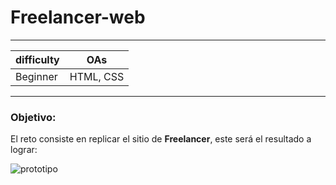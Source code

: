 # Freelancer-web

---
| difficulty | OAs | 
| -------- | -------- |
| Beginner   | HTML, CSS

---

### Objetivo:

El reto consiste en replicar el sitio de __Freelancer__, este será el resultado
a lograr:

![prototipo](https://i.imgur.com/Tu3NIkv.png)
